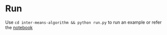 # Run
Use `cd inter-means-algorithm && python run.py` to run an example or refer the [notebook]('./test.ipynb')